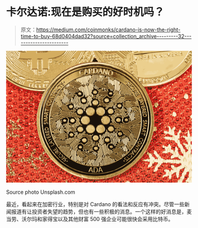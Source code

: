 # 卡尔达诺:现在是购买的好时机吗？

> 原文：<https://medium.com/coinmonks/cardano-is-now-the-right-time-to-buy-68d0404dad32?source=collection_archive---------32----------------------->

![](img/2459624fbeccc2d9363cd72eccc1a2bd.png)

Source photo Unsplash.com

最近，看起来在加密行业，特别是对 Cardano 的看法和反应有冲突。尽管一些新闻报道有让投资者失望的趋势，但也有一些积极的消息。一个这样的好消息是，麦当劳、沃尔玛和家得宝以及其他财富 500 强企业可能很快会采用比特币。